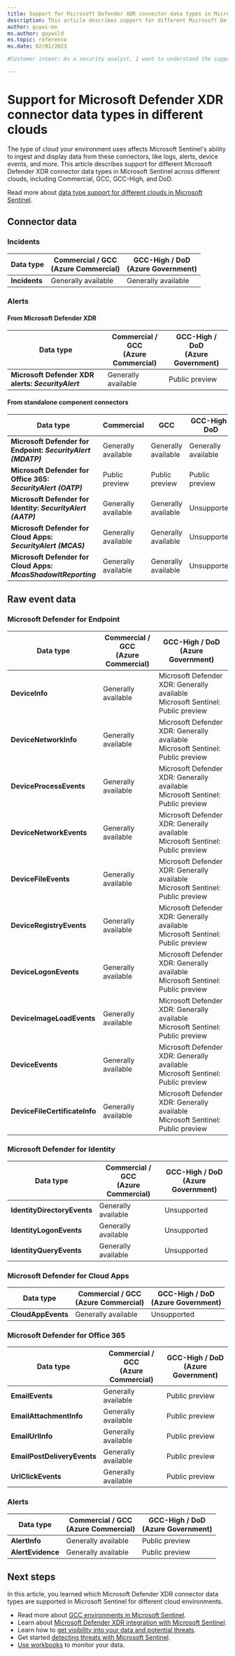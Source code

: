 ```yaml
---
title: Support for Microsoft Defender XDR connector data types in Microsoft Sentinel for different clouds (GCC environments)
description: This article describes support for different Microsoft Defender XDR connector data types in Microsoft Sentinel across different clouds, including Commercial, GCC, GCC-High, and DoD.
author: guywi-ms
ms.author: guywild
ms.topic: reference
ms.date: 02/01/2023

#Customer intent: As a security analyst, I want to understand the support for Microsoft Defender XDR connector data types in different cloud environments so that I can effectively monitor and respond to security incidents using Microsoft Sentinel.

---
```


# Support for Microsoft Defender XDR connector data types in different clouds

The type of cloud your environment uses affects Microsoft Sentinel's ability to ingest and display data from these connectors, like logs, alerts, device events, and more. This article describes support for different Microsoft Defender XDR connector data types in Microsoft Sentinel across different clouds, including Commercial, GCC, GCC-High, and DoD.

Read more about [data type support for different clouds in Microsoft Sentinel](data-type-cloud-support.md).

## Connector data

### Incidents

| Data type | Commercial / GCC<br>(Azure Commercial) | GCC-High / DoD<br>(Azure Government) |
| ----------------- | ------------------- | -------------- |
| **Incidents** | Generally available | Generally available |

### Alerts

#### From Microsoft Defender XDR

| Data type | Commercial / GCC<br>(Azure Commercial) | GCC-High / DoD<br>(Azure Government) |
| ----------------- | ------------------- | -------------- |
| **Microsoft Defender XDR alerts: *SecurityAlert*** | Generally available | Public preview |

#### From standalone component connectors

| Data type         | Commercial | GCC | GCC-High / DoD            |
| ----------------- | ---------- | --- | ------------------------- |
| **Microsoft Defender for Endpoint: *SecurityAlert (MDATP)*** | Generally available | Generally available | Generally available |
| **Microsoft Defender for Office 365: *SecurityAlert (OATP)*** | Public preview | Public preview | Public preview |
| **Microsoft Defender for Identity: *SecurityAlert (AATP)*** | Generally available | Generally available | Unsupported |
| **Microsoft Defender for Cloud Apps: *SecurityAlert (MCAS)*** | Generally available | Generally available | Unsupported |
| **Microsoft Defender for Cloud Apps: *McasShadowItReporting*** | Generally available | Generally available | Unsupported |

## Raw event data

### Microsoft Defender for Endpoint

| Data type | Commercial / GCC<br>(Azure Commercial) | GCC-High / DoD<br>(Azure Government) |
| --------- | ---------------- | -------------- |
| **DeviceInfo** | Generally available | Microsoft Defender XDR: Generally available<br>Microsoft Sentinel: Public preview |
| **DeviceNetworkInfo** | Generally available | Microsoft Defender XDR: Generally available<br>Microsoft Sentinel: Public preview |
| **DeviceProcessEvents** | Generally available | Microsoft Defender XDR: Generally available<br>Microsoft Sentinel: Public preview |
| **DeviceNetworkEvents** | Generally available | Microsoft Defender XDR: Generally available<br>Microsoft Sentinel: Public preview |
| **DeviceFileEvents** | Generally available | Microsoft Defender XDR: Generally available<br>Microsoft Sentinel: Public preview |
| **DeviceRegistryEvents** | Generally available | Microsoft Defender XDR: Generally available<br>Microsoft Sentinel: Public preview |
| **DeviceLogonEvents** | Generally available | Microsoft Defender XDR: Generally available<br>Microsoft Sentinel: Public preview |
| **DeviceImageLoadEvents** | Generally available | Microsoft Defender XDR: Generally available<br>Microsoft Sentinel: Public preview |
| **DeviceEvents** | Generally available | Microsoft Defender XDR: Generally available<br>Microsoft Sentinel: Public preview |
| **DeviceFileCertificateInfo** | Generally available | Microsoft Defender XDR: Generally available<br>Microsoft Sentinel: Public preview |

### Microsoft Defender for Identity

| Data type | Commercial / GCC<br>(Azure Commercial) | GCC-High / DoD<br>(Azure Government) |
| --------------------------- | ------------------- | ----------- |
| **IdentityDirectoryEvents** | Generally available | Unsupported |
| **IdentityLogonEvents**     | Generally available | Unsupported |
| **IdentityQueryEvents**     | Generally available | Unsupported |

### Microsoft Defender for Cloud Apps

| Data type | Commercial / GCC<br>(Azure Commercial) | GCC-High / DoD<br>(Azure Government) |
| ------------------ | ------------------- | ----------- |
| **CloudAppEvents** | Generally available | Unsupported |

### Microsoft Defender for Office 365

| Data type | Commercial / GCC<br>(Azure Commercial) | GCC-High / DoD<br>(Azure Government) |
| --------------------------- | ------------------- | -------------- |
| **EmailEvents**             | Generally available | Public preview |
| **EmailAttachmentInfo**     | Generally available | Public preview |
| **EmailUrlInfo**            | Generally available | Public preview |
| **EmailPostDeliveryEvents** | Generally available | Public preview |
| **UrlClickEvents**          | Generally available | Public preview |

### Alerts

| Data type | Commercial / GCC<br>(Azure Commercial) | GCC-High / DoD<br>(Azure Government) |
| ----------------- | ------------------- | -------------- |
| **AlertInfo**     | Generally available | Public preview |
| **AlertEvidence** | Generally available | Public preview |



## Next steps

In this article, you learned which Microsoft Defender XDR connector data types are supported in Microsoft Sentinel for different cloud environments.

- Read more about [GCC environments in Microsoft Sentinel](data-type-cloud-support.md).
- Learn about [Microsoft Defender XDR integration with Microsoft Sentinel](microsoft-365-defender-sentinel-integration.md).
- Learn how to [get visibility into your data and potential threats](get-visibility.md).
- Get started [detecting threats with Microsoft Sentinel](detect-threats-built-in.md).
- [Use workbooks](monitor-your-data.md) to monitor your data.
